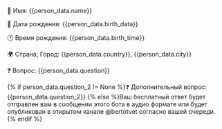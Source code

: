 🧍  Имя: {{person_data.name}}

📅  Дата рождения: {{person_data.birth_data}}

🕐  Время рождения: {{person_data.birth_time}}

🌍  Страна, Город: {{person_data.country}}, {{person_data.city}}

❓  Вопрос: {{person_data.question}}

{% if person_data.question_2 != None %}❓  Дополнительный вопрос: {{person_data.question_2}}
{% else %}Ваш бесплатный ответ будет отправлен вам в сообщении этого бота в аудио формате или будет опубликован в открытом канале @bertotvet согласно вашей очереди.
{% endif %}
